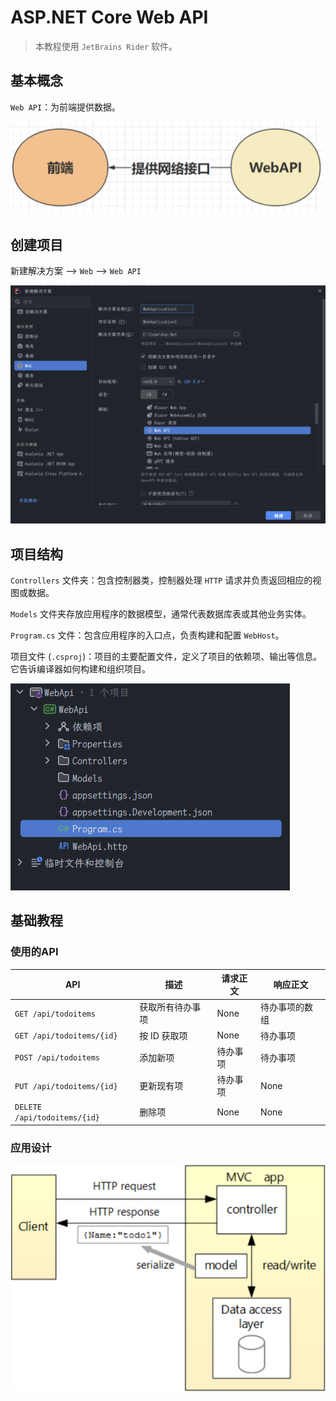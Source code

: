 # ASP.NET Core Web API

> 本教程使用 `JetBrains Rider` 软件。

## 基本概念

`Web API`：为前端提供数据。

![image-20240628162728321](assets/image-20240628162728321.png)

## 创建项目

新建解决方案 --> `Web` --> `Web API`

![image-20240628163159403](assets/image-20240628163159403.png)

## 项目结构

`Controllers` 文件夹：包含控制器类，控制器处理 `HTTP` 请求并负责返回相应的视图或数据。

`Models` 文件夹存放应用程序的数据模型，通常代表数据库表或其他业务实体。

`Program.cs` 文件：包含应用程序的入口点，负责构建和配置 `WebHost`。

项目文件 (`.csproj`)：项目的主要配置文件，定义了项目的依赖项、输出等信息。它告诉编译器如何构建和组织项目。

![image-20240628164319552](assets/image-20240628164319552.png)

## 基础教程

### 使用的API

| API                          | 描述             | 请求正文 | 响应正文       |
| ---------------------------- | ---------------- | -------- | -------------- |
| `GET /api/todoitems`         | 获取所有待办事项 | None     | 待办事项的数组 |
| `GET /api/todoitems/{id}`    | 按 ID 获取项     | None     | 待办事项       |
| `POST /api/todoitems`        | 添加新项         | 待办事项 | 待办事项       |
| `PUT /api/todoitems/{id}`    | 更新现有项       | 待办事项 | None           |
| `DELETE /api/todoitems/{id}` | 删除项           | None     | None           |

### 应用设计

![image-20240628164848894](assets/image-20240628164848894.png)

